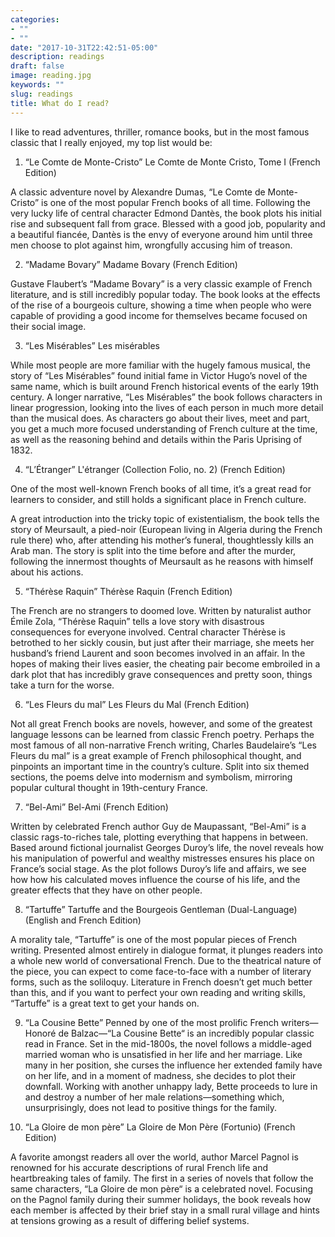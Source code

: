 ```yaml
---
categories:
- ""
- ""
date: "2017-10-31T22:42:51-05:00"
description: readings
draft: false
image: reading.jpg
keywords: ""
slug: readings
title: What do I read?
---
```

I like to read adventures, thriller, romance books, but in the most famous classic that I really enjoyed, my top list would be:
1. “Le Comte de Monte-Cristo”
Le Comte de Monte Cristo, Tome I (French Edition)

A classic adventure novel by Alexandre Dumas, “Le Comte de Monte-Cristo” is one of the most popular French books of all time. Following the very lucky life of central character Edmond Dantès, the book plots his initial rise and subsequent fall from grace. Blessed with a good job, popularity and a beautiful fiancée, Dantès is the envy of everyone around him until three men choose to plot against him, wrongfully accusing him of treason.

2. “Madame Bovary”
Madame Bovary (French Edition)

Gustave Flaubert’s “Madame Bovary” is a very classic example of French literature, and is still incredibly popular today. The book looks at the effects of the rise of a bourgeois culture, showing a time when people who were capable of providing a good income for themselves became focused on their social image.


3. “Les Misérables”
Les misérables

While most people are more familiar with the hugely famous musical, the story of “Les Misérables” found initial fame in Victor Hugo’s novel of the same name, which is built around French historical events of the early 19th century. A longer narrative, “Les Misérables” the book follows characters in linear progression, looking into the lives of each person in much more detail than the musical does. As characters go about their lives, meet and part, you get a much more focused understanding of French culture at the time, as well as the reasoning behind and details within the Paris Uprising of 1832.


4. “L’Étranger”
L'étranger (Collection Folio, no. 2) (French Edition)

One of the most well-known French books of all time, it’s a great read for learners to consider, and still holds a significant place in French culture.

A great introduction into the tricky topic of existentialism, the book tells the story of Meursault, a pied-noir (European living in Algeria during the French rule there) who, after attending his mother’s funeral, thoughtlessly kills an Arab man. The story is split into the time before and after the murder, following the innermost thoughts of Meursault as he reasons with himself about his actions.


5. “Thérèse Raquin”
Thérèse Raquin (French Edition)

The French are no strangers to doomed love. Written by naturalist author Émile Zola, “Thérèse Raquin” tells a love story with disastrous consequences for everyone involved. Central character Thérèse is betrothed to her sickly cousin, but just after their marriage, she meets her husband’s friend Laurent and soon becomes involved in an affair. In the hopes of making their lives easier, the cheating pair become embroiled in a dark plot that has incredibly grave consequences and pretty soon, things take a turn for the worse.


6. “Les Fleurs du mal”
Les Fleurs du Mal (French Edition)

Not all great French books are novels, however, and some of the greatest language lessons can be learned from classic French poetry. Perhaps the most famous of all non-narrative French writing, Charles Baudelaire’s “Les Fleurs du mal” is a great example of French philosophical thought, and pinpoints an important time in the country’s culture. Split into six themed sections, the poems delve into modernism and symbolism, mirroring popular cultural thought in 19th-century France.


7. “Bel-Ami”
Bel-Ami (French Edition)

Written by celebrated French author Guy de Maupassant, “Bel-Ami” is a classic rags-to-riches tale, plotting everything that happens in between. Based around fictional journalist Georges Duroy’s life, the novel reveals how his manipulation of powerful and wealthy mistresses ensures his place on France’s social stage. As the plot follows Duroy’s life and affairs, we see how how his calculated moves influence the course of his life, and the greater effects that they have on other people.


8. “Tartuffe”
Tartuffe and the Bourgeois Gentleman (Dual-Language) (English and French Edition)

A morality tale, “Tartuffe” is one of the most popular pieces of French writing. Presented almost entirely in dialogue format, it plunges readers into a whole new world of conversational French. Due to the theatrical nature of the piece, you can expect to come face-to-face with a number of literary forms, such as the soliloquy. Literature in French doesn’t get much better than this, and if you want to perfect your own reading and writing skills, “Tartuffe” is a great text to get your hands on.

9. “La Cousine Bette”
Penned by one of the most prolific French writers—Honoré de Balzac—“La Cousine Bette“ is an incredibly popular classic read in France. Set in the mid-1800s, the novel follows a middle-aged married woman who is unsatisfied in her life and her marriage. Like many in her position, she curses the influence her extended family have on her life, and in a moment of madness, she decides to plot their downfall. Working with another unhappy lady, Bette proceeds to lure in and destroy a number of her male relations—something which, unsurprisingly, does not lead to positive things for the family.


10. “La Gloire de mon père”
La Gloire de Mon Père (Fortunio) (French Edition)

A favorite amongst readers all over the world, author Marcel Pagnol is renowned for his accurate descriptions of rural French life and heartbreaking tales of family. The first in a series of novels that follow the same characters, “La Gloire de mon père“ is a celebrated novel. Focusing on the Pagnol family during their summer holidays, the book reveals how each member is affected by their brief stay in a small rural village and hints at tensions growing as a result of differing belief systems.
